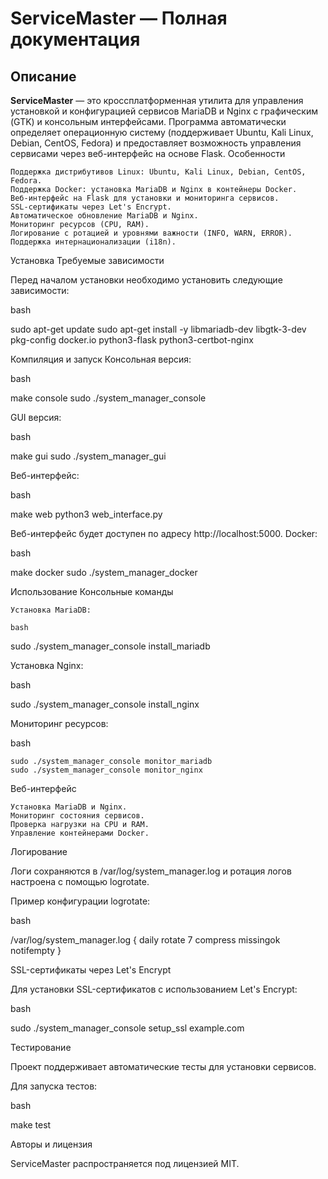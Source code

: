 # ServiceMaster — Полная документация

## Описание
**ServiceMaster** — это кроссплатформенная утилита для управления установкой и конфигурацией сервисов MariaDB и Nginx с графическим (GTK) и консольным интерфейсами.
Программа автоматически определяет операционную систему (поддерживает Ubuntu, Kali Linux, Debian, CentOS, Fedora) и предоставляет возможность управления сервисами через веб-интерфейс на основе Flask.
Особенности

    Поддержка дистрибутивов Linux: Ubuntu, Kali Linux, Debian, CentOS, Fedora.
    Поддержка Docker: установка MariaDB и Nginx в контейнеры Docker.
    Веб-интерфейс на Flask для установки и мониторинга сервисов.
    SSL-сертификаты через Let's Encrypt.
    Автоматическое обновление MariaDB и Nginx.
    Мониторинг ресурсов (CPU, RAM).
    Логирование с ротацией и уровнями важности (INFO, WARN, ERROR).
    Поддержка интернационализации (i18n).

Установка
Требуемые зависимости

Перед началом установки необходимо установить следующие зависимости:

bash

sudo apt-get update
sudo apt-get install -y libmariadb-dev libgtk-3-dev pkg-config docker.io python3-flask python3-certbot-nginx

Компиляция и запуск
Консольная версия:

bash

make console
sudo ./system_manager_console

GUI версия:

bash

make gui
sudo ./system_manager_gui

Веб-интерфейс:

bash

make web
python3 web_interface.py

Веб-интерфейс будет доступен по адресу http://localhost:5000.
Docker:

bash

make docker
sudo ./system_manager_docker

Использование
Консольные команды

    Установка MariaDB:

    bash

sudo ./system_manager_console install_mariadb

Установка Nginx:

bash

sudo ./system_manager_console install_nginx

Мониторинг ресурсов:

bash

    sudo ./system_manager_console monitor_mariadb
    sudo ./system_manager_console monitor_nginx

Веб-интерфейс

    Установка MariaDB и Nginx.
    Мониторинг состояния сервисов.
    Проверка нагрузки на CPU и RAM.
    Управление контейнерами Docker.

Логирование

Логи сохраняются в /var/log/system_manager.log и ротация логов настроена с помощью logrotate.

Пример конфигурации logrotate:

bash

/var/log/system_manager.log {
    daily
    rotate 7
    compress
    missingok
    notifempty
}

SSL-сертификаты через Let's Encrypt

Для установки SSL-сертификатов с использованием Let's Encrypt:

bash

sudo ./system_manager_console setup_ssl example.com

Тестирование

Проект поддерживает автоматические тесты для установки сервисов.

Для запуска тестов:

bash

make test

Авторы и лицензия

ServiceMaster распространяется под лицензией MIT.
